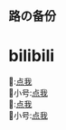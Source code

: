 ## 路の备份
# bilibili
🦌:[点我](https://space.bilibili.com/2129135144)<br>
🦌小号:[点我](https://space.bilibili.com/1719818637)<br>
🚢:[点我](https://space.bilibili.com/3546565924883353)<br>
🚢小号:[点我](https://space.bilibili.com/679324041)<br>
